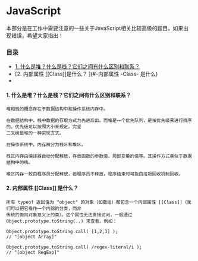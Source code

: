 # JavaScript

本部分是在工作中需要注意的一些关于JavaScript相关比较高级的题目，如果出现错误，希望大家指出！

### 目录

* [1. 什么是堆？什么是栈？它们之间有什么区别和联系？](#-什么是堆什么是栈它们之间有什么区别和联系)
* [2. 内部属性 [[Class]]是什么？ ](#-内部属性 -Class- 是什么)
* 



#### 1. 什么是堆？什么是栈？它们之间有什么区别和联系？

```
堆和栈的概念存在于数据结构中和操作系统内存中。

在数据结构中，栈中数据的存取方式为先进后出。而堆是一个优先队列，是按优先级来进行排序的，优先级可以按照大小来规定。完全
二叉树是堆的一种实现方式。

在操作系统中，内存被分为栈区和堆区。

栈区内存由编译器自动分配释放，存放函数的参数值，局部变量的值等。其操作方式类似于数据结构中的栈。

堆区内存一般由程序员分配释放，若程序员不释放，程序结束时可能由垃圾回收机制回收。
```

#### 2. 内部属性 [[Class]] 是什么？

```
所有 typeof 返回值为 "object" 的对象（如数组）都包含一个内部属性 [[Class]]（我们可以把它看作一个内部的分类，而非
传统的面向对象意义上的类）。这个属性无法直接访问，一般通过 Object.prototype.toString(..) 来查看。例如：

Object.prototype.toString.call( [1,2,3] );
// "[object Array]"

Object.prototype.toString.call( /regex-literal/i );
// "[object RegExp]"

```

